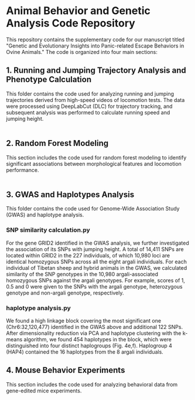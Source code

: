 # Animal Behavior and Genetic Analysis Code Repository 
This repository contains the supplementary code for our manuscript titled "Genetic and Evolutionary Insights into Panic-related Escape Behaviors in Ovine Animals." The code is organized into four main sections:

## 1. Running and Jumping Trajectory Analysis and Phenotype Calculation 
This folder contains the code used for analyzing running and jumping trajectories derived from high-speed videos of locomotion tests. The data were processed using DeepLabCut (DLC) for trajectory tracking, and subsequent analysis was performed to calculate running speed and jumping height.  
﻿ 
## 2. Random Forest Modeling 
This section includes the code used for random forest modeling to identify significant associations between morphological features and locomotion performance.  
﻿ 
## 3. GWAS and Haplotypes Analysis 
This folder contains the code used for Genome-Wide Association Study (GWAS) and haplotype analysis.  
### SNP similarity calculation.py
For the gene GRID2 identified in the GWAS analysis, we further investigated the association of its SNPs with jumping height. A total of 14,411 SNPs are located within GRID2 in the 227 individuals, of which 10,980 loci are identical homozygous SNPs across all the eight argali individuals. For each individual of Tibetan sheep and hybrid animals in the GWAS, we calculated similarity of the SNP genotypes in the 10,980 argali-associated homozygous SNPs against the argali genotypes. For example, scores of 1, 0.5 and 0 were given to the SNPs with the argali genotype, heterozygous genotype and non-argali genotype, respectively.
### haplotype analysis.py
We found a high linkage block covering the most significant one (Chr6:32,120,477) identified in the GWAS above and additional 122 SNPs. After dimensionality reduction via PCA and haplotype clustering with the k-means algorithm, we found 454 haplotypes in the block, which were distinguished into four distinct haplogroups (Fig. 4e,f). Haplogroup 4 (HAP4) contained the 16 haplotypes from the 8 argali individuals.
## 4. Mouse Behavior Experiments 
This section includes the code used for analyzing behavioral data from gene-edited mice experiments. 
